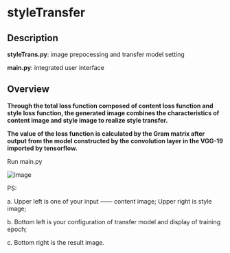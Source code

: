 # styleTransfer

## Description

**styleTrans.py**:  image prepocessing and transfer model setting

**main.py**: integrated user interface

## Overview

**Through the total loss function composed of content loss function and style loss function, the generated image combines the characteristics of content image and style image to realize style transfer.**

**The value of the loss function is calculated by the Gram matrix after output from the model constructed by the convolution layer in the VGG-19 imported by tensorflow.**

Run main.py

![image](https://user-images.githubusercontent.com/89956877/206197027-f8ef8ed6-a72b-4e20-9d76-8ba9a9fd3d8e.png)

PS:

a. Upper left is one of your input —— content image; Upper right is style image;  

b. Bottom left is your configuration of transfer model and display of training epoch;  

c. Bottom right is the result image.  
